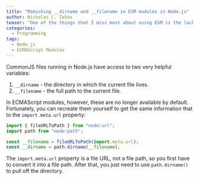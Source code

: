 ```yaml
---
title: "Mimicking __dirname and __filename in ESM modules in Node.js"
author: Nicholas C. Zakas
teaser: "One of the things that I miss most about using ESM is the lack of __dirname and __filename. Here's how to recreate those variables."
categories:
  - Programming
tags:
  - Node.js
  - ECMAScript Modules
---
```


CommonJS files running in Node.js have access to two very helpful variables:

1. `__dirname` - the directory in which the current file lives.
1. `__filename` - the full path to the current file.

In ECMAScript modules, however, these are no longer available by default. Fortunately, you can recreate them yourself to get the same information that to the `import.meta.url` property:

```js
import { fileURLToPath } from "node:url";
import path from "node:path";

const __filename = fileURLToPath(import.meta.url);
const __dirname = path.dirname(__filename);
```

The `import.meta.url` property is a file URL, not a file path, so you first have to convert it into a file path. After that, you just need to use `path.dirname()` to pull off the directory.
